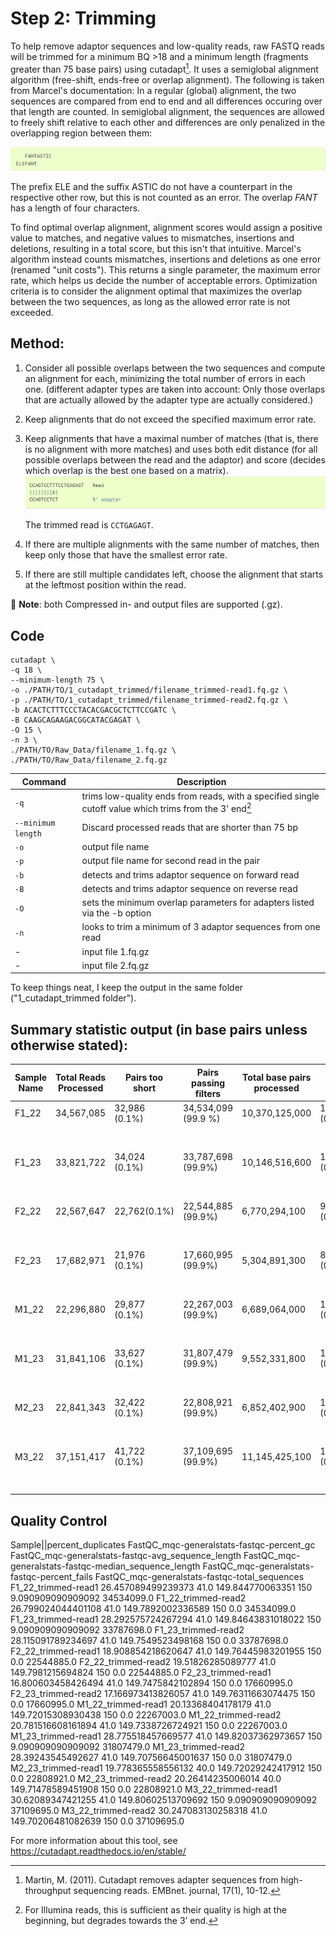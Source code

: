 # Step 2: Trimming

To help remove adaptor sequences and low-quality reads, raw FASTQ reads will be trimmed for a minimum BQ >18 and a minimum length (fragments greater than 75 base pairs) using cutadapt[^1]. It uses a semiglobal alignment algorithm (free-shift, ends-free or overlap alignment). The following is taken from Marcel's documentation: In a regular (global) alignment, the two sequences are compared from end to end and all differences occuring over that length are counted. In semiglobal alignment, the sequences are allowed to freely shift relative to each other and differences are only penalized in the overlapping region between them:

![image](alg_text_eg.png)

The prefix ELE and the suffix ASTIC do not have a counterpart in the respective other row, but this is not counted as an error. The overlap *FANT* has a length of four characters.

To find optimal overlap alignment, alignment scores would assign a positive value to matches, and negative values to mismatches, insertions and deletions, resulting in a total score, but this isn't that intuitive.  Marcel's algorithm instead counts mismatches, insertions and deletions as one error (renamed "unit costs"). This returns a single parameter, the maximum error rate, which helps us decide the number of acceptable errors. Optimization criteria is to consider the alignment optimal that maximizes the overlap between the two sequences, as long as the allowed error rate is not exceeded.

## Method: 

1. Consider all possible overlaps between the two sequences and compute an alignment for each, minimizing the total number of errors in each one. (different adapter types are taken into account: Only those overlaps that are actually allowed by the adapter type are actually considered.)
2. Keep alignments that do not exceed the specified maximum error rate.
3. Keep alignments that have a maximal number of matches (that is, there is no alignment with more matches) and uses both edit distance (for all possible overlaps between the read and the adaptor) and score (decides which overlap is the best one based on a matrix).
     ![image](alg_text_eg2.png)

   The trimmed read is `CCTGAGAGT`.

4. If there are multiple alignments with the same number of matches, then keep only those that have the smallest error rate.
5. If there are still multiple candidates left, choose the alignment that starts at the leftmost position within the read.

:memo: **Note**: both Compressed in- and output files are supported (.gz). 

## Code 
```
cutadapt \
-q 18 \
--minimum-length 75 \
-o ./PATH/TO/1_cutadapt_trimmed/filename_trimmed-read1.fq.gz \
-p ./PATH/TO/1_cutadapt_trimmed/filename_trimmed-read2.fq.gz \
-b ACACTCTTTCCCTACACGACGCTCTTCCGATC \
-B CAAGCAGAAGACGGCATACGAGAT \
-O 15 \
-n 3 \
./PATH/TO/Raw_Data/filename_1.fq.gz \
./PATH/TO/Raw_Data/filename_2.fq.gz
```

| Command      | Description |
| ----------- | ----------- |
| `-q`     | trims low-quality ends from reads, with a specified single cutoff value which trims from the 3' end[^2] |
| `--minimum length`   | Discard processed reads that are shorter than 75 bp |
| `-o` | output file name |
| `-p` | output file name for second read in the pair |
| `-b` | detects and trims adaptor sequence on forward read |
| `-B` | detects and trims adaptor sequence on reverse read |
| `-O` | sets the minimum overlap parameters for adapters listed via the -b option |
| `-n` | looks to trim a minimum of 3 adaptor sequences from one read |
| - | input file 1.fq.gz |
| - | input file 2.fq.gz |

To keep things neat, I keep the output in the same folder ("1_cutadapt_trimmed folder").

## Summary statistic output (in base pairs unless otherwise stated):

|Sample Name |Total Reads Processed|Pairs too short|Pairs passing filters |Total base pairs processed|Total Quality Trimmed|Total filtered|Read|With adaptor|Base pairs processed|Quality Trimmed|filtered|
|-----|-----|-----|-----|-----|-----|-----|---------|-----|-----|-----|-----|
F1_22| 34,567,085|32,986 (0.1%)|34,534,099 (99.9 %)|10,370,125,000|12,742,357  (0.1%)|10,350,938,250  (99.8%)|Read 1|33 (0.0%)|5,185,062,750|4,713,193|5,176,283,874
||||||||Read 2|24(0.0 %)|5,185,062,750|8,029,164|5,174,654,376
F1_23|33,821,722|34,024 (0.1%) |33,787,698 (99.9%)|10,146,516,600 |13,500,307  (0.1%)|10,126,353,863  (99.8%)|Read 1|51 (0.0%)|5,073,258,300 |4,602,604 |5,064,446,548 
||||||||Read 2|21 (0.0%)|5,073,258,300 |8,897,703 |5,061,907,315 
F2_22|22,567,647|22,762(0.1%)|22,544,885 (99.9%)|6,770,294,100|9,600,088 (0.1%)|6,756,226,193 (99.8%)|Read 1|15 (0.0%)|3,385,147,050|4,653,854|3.377.966.847
||||||||Read 2|9 (0.0%)|3,385,147,050|4,946,234|3,378,259,346
F2_23|17,682,971|21,976 (0.1%)|17,660,995 (99.9%)|5,304,891,300 |8,780,240  (0.2%)|5,291,830,776  (99.8%)|Read 1|24 (0.0%)|2,652,445,650 |3,999,716 |2,645,937,733 
||||||||Read 2|6 (0.0%)|2,652,445,650 |4,780,524 |2,645,893,043 
M1_22|22,296,880|29,877 (0.1%)|22,267,003 (99.9%)|6,689,064,000 |12,601,532  (0.2%)|6,670,632,397  (99.7%)|Read 1|39 (0.0%)|3,344,532,000 |5,780,546 |3,335,405,821 
||||||||Read 2|18 (0.0%)|3,344,532,000 |6,820,986 |3,335,226,576 
M1_23|31,841,106|33,627 (0.1%)|31,807,479 (99.9%)|9,552,331,800 |14,974,446  (0.2%)|9,530,734,750  (99.8%)|Read 1|33,627 (0.1%)|4,776,165,900 |5,049,903 |4,766,891,502 
||||||||Read 2|25 (0.0%)|4,776,165,900 |9,924,543 |4,763,843,248 
M2_23|22,841,343|32,422 (0.1%)|22,808,921 (99.9%)|6,852,402,900 |13,475,734  (0.2%)|6,832,628,348  (99.7%)|Read 1|52 (0.0%)|3,426,201,450 |5,928,373 |3,416,580,652 
||||||||Read 2|8 (0.0%)|3,426,201,450 |7,547,361 |3,416,047,696 
M3_22|37,151,417|41,722 (0.1%)|37,109,695 (99.9%)|11,145,425,100 |18,489,981  (0.2%)|11,118,727,214  (99.8%)|Read 1|68 (0.0%)|5,572,712,550 |6,537,255 |5,561,008,944 
||||||||Read 2|76 (0.0%)|5,572,712,550 |11,952,726 |5,557,718,270 

## Quality Control
Sample||percent_duplicates	FastQC_mqc-generalstats-fastqc-percent_gc	FastQC_mqc-generalstats-fastqc-avg_sequence_length	FastQC_mqc-generalstats-fastqc-median_sequence_length	FastQC_mqc-generalstats-fastqc-percent_fails	FastQC_mqc-generalstats-fastqc-total_sequences
F1_22_trimmed-read1	26.457089499239373	41.0	149.844770063351	150	9.090909090909092	34534099.0
F1_22_trimmed-read2	26.799024044401108	41.0	149.7892002336589	150	0.0	34534099.0
F1_23_trimmed-read1	28.292575724267294	41.0	149.84643831018022	150	9.090909090909092	33787698.0
F1_23_trimmed-read2	28.115091789234697	41.0	149.7549523498168	150	0.0	33787698.0
F2_22_trimmed-read1	18.908854218620647	41.0	149.76445983201955	150	0.0	22544885.0
F2_22_trimmed-read2	19.51826285089777	41.0	149.7981215694824	150	0.0	22544885.0
F2_23_trimmed-read1	16.800603458426494	41.0	149.7475842102894	150	0.0	17660995.0
F2_23_trimmed-read2	17.166973413826057	41.0	149.76311663074475	150	0.0	17660995.0
M1_22_trimmed-read1	20.13368404178179	41.0	149.72015308930438	150	0.0	22267003.0
M1_22_trimmed-read2	20.781516608161894	41.0	149.7338726724921	150	0.0	22267003.0
M1_23_trimmed-read1	28.775518457669577	41.0	149.82037362973657	150	9.090909090909092	31807479.0
M1_23_trimmed-read2	28.39243545492627	41.0	149.70756645001637	150	0.0	31807479.0
M2_23_trimmed-read1	19.778365558556132	40.0	149.72029242417912	150	0.0	22808921.0
M2_23_trimmed-read2	20.26414235006014	40.0	149.71478589451908	150	0.0	22808921.0
M3_22_trimmed-read1	30.62089347421255	41.0	149.80602513709692	150	9.090909090909092	37109695.0
M3_22_trimmed-read2	30.247083130258318	41.0	149.70206481082639	150	0.0	37109695.0


For more information about this tool, see <https://cutadapt.readthedocs.io/en/stable/>

[^1]: Martin, M. (2011). Cutadapt removes adapter sequences from high-throughput sequencing reads. EMBnet. journal, 17(1), 10-12.
[^2]: For Illumina reads, this is sufficient as their quality is high at the beginning, but degrades towards the 3’ end. 


